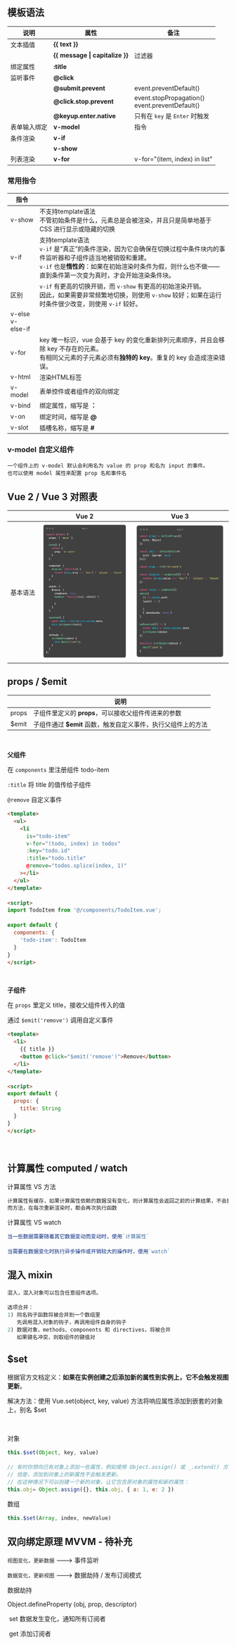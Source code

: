 ## 模板语法


<div class="full-width-table">

| 说明         | 属性                            | 备注                                              |
| ------------ | ------------------------------- | ------------------------------------------------- |
| 文本插值     | **<span>{</span>{ text }<span>}</span>**                  |                                                   |
|              | **<span>{</span>{ message \| capitalize }<span>}</span>** | 过滤器                                            |
| 绑定属性     | **:title**                      |                                                   |
| 监听事件     | **@click**                      |                                                   |
|              | **@submit.prevent**             | event.preventDefault()                            |
|              | **@click.stop.prevent**         | event.stopPropagation()<br>event.preventDefault() |
|              | **@keyup.enter.native**         | 只有在 `key` 是 `Enter` 时触发                    |
| 表单输入绑定 | **v-model**                     | 指令                                              |
| 条件渲染     | **v-if**                        |                                                   |
|              | **v-show**                      |                                                   |
| 列表渲染     | **v-for**                       | v-for="(item, index) in list"                     |

</div>

### 常用指令

| 指令                |                                                              |
| ------------------- | ------------------------------------------------------------ |
| v-show              | 不支持template语法<br>不管初始条件是什么，元素总是会被渲染，并且只是简单地基于 CSS 进行显示或隐藏的切换 |
| v-if                | 支持template语法<br>`v-if` 是“真正”的条件渲染，因为它会确保在切换过程中条件块内的事件监听器和子组件适当地被销毁和重建。<br>`v-if` 也是**惰性的**：如果在初始渲染时条件为假，则什么也不做——直到条件第一次变为真时，才会开始渲染条件块。 |
| 区别                | `v-if` 有更高的切换开销，而 `v-show` 有更高的初始渲染开销。<br>因此，如果需要非常频繁地切换，则使用 `v-show` 较好；如果在运行时条件很少改变，则使用 `v-if` 较好。 |
| v-else<br>v-else-if |                                                              |
| v-for               | key 唯一标识，vue 会基于 key 的变化重新排列元素顺序，并且会移除 key 不存在的元素。<br>有相同父元素的子元素必须有**独特的 key**。重复的 key 会造成渲染错误。 |
| v-html              | 渲染HTML标签                                                 |
| v-model             | 表单控件或者组件的双向绑定                                   |
| v-bind              | 绑定属性，缩写是 **：**                                      |
| v-on                | 绑定时间，缩写是 **@**                                       |
| v-slot              | 插槽名称，缩写是 **#**                                       |



### v-model 自定义组件

```js
一个组件上的 v-model 默认会利用名为 value 的 prop 和名为 input 的事件。
也可以使用 model 属性来配置 prop 名和事件名
```



## Vue 2 / Vue 3 对照表

|                                                  | Vue 2                                      | Vue 3                                      |
| ------------------------------------------------ | ------------------------------------------ | ------------------------------------------ |
| <div style="white-space: nowrap;">基本语法</div> | ![](../../../assets/images/Vue2/Vue-2.png) | ![](../../../assets/images/Vue2/Vue-3.png) |



## props / $emit

|       | 说明                                                         |
| ----- | ------------------------------------------------------------ |
| props | 子组件里定义的 **props**，可以接收父组件传进来的参数         |
| $emit | 子组件通过 **$emit** 函数，触发自定义事件，执行父组件上的方法 |

<br>

**父组件**

在 `components` 里注册组件 todo-item

`:title` 将 title 的值传给子组件

`@remove` 自定义事件 

```html
<template>
  <ul>
    <li
      is="todo-item"
      v-for="(todo, index) in todos"
      :key="todo.id"
      :title="todo.title"
      @remove="todos.splice(index, 1)"
    ></li>
  </ul> 
</template>

<script>
import TodoItem from '@/components/TodoItem.vue';

export default {
  components: {
    'todo-item': TodoItem
  }
}
</script>
```

<br>

**子组件**

在 `props` 里定义 title，接收父组件传入的值

通过 `$emit('remove')` 调用自定义事件

```html
<template>
  <li>
    {{ title }}
    <button @click="$emit('remove')">Remove</button>
  </li>
</template>

<script>
export default {
  props: {
    title: String
  }
}
</script>  
```

<br>

## 计算属性 computed / watch

计算属性 VS 方法

```js
计算属性有缓存，如果计算属性依赖的数据没有变化，则计算属性会返回之前的计算结果，不会执行函数。
而方法，在每次重新渲染时，都会再次执行函数
```

计算属性 VS watch

```js
当一些数据需要随着其它数据变动而变动时，使用`计算属性`

当需要在数据变化时执行异步操作或开销较大的操作时，使用`watch`
```



## 混入 mixin

```js
混入，混入对象可以包含任意组件选项。

选项合并：
1) 同名钩子函数将被合并到一个数组里
   先调用混入对象的钩子，再调用组件自身的钩子
2) 数据对象，methods、components 和 directives，将被合并
   如果键名冲突，则取组件的键值对
```



## $set

根据官方文档定义：**如果在实例创建之后添加新的属性到实例上，它不会触发视图更新**。

解决方法：使用 Vue.set(object, key, value) 方法将响应属性添加到嵌套的对象上，别名 $set

<br>

对象

```js
this.$set(Object, key, value)

// 有时你想向已有对象上添加一些属性，例如使用 Object.assign() 或 _.extend() 方法来添加属性。
// 但是，添加到对象上的新属性不会触发更新。
// 在这种情况下可以创建一个新的对象，让它包含原对象的属性和新的属性：
this.obj= Object.assign({}, this.obj, { a: 1, e: 2 })
```

数组

```js
this.$set(Array, index, newValue)
```



## 双向绑定原理 MVVM  - 待补充

`视图变化，更新数据` ---> 事件监听

`数据变化，更新视图` ---> 数据劫持 / 发布订阅模式



数据劫持

Object.defineProperty (obj, prop, descriptor) 

​    set  数据发生变化，通知所有订阅者

​    get  添加订阅者

